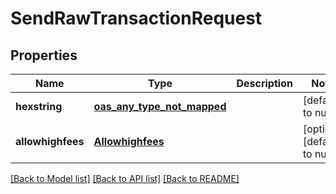 # SendRawTransactionRequest
## Properties

| Name | Type | Description | Notes |
|------------ | ------------- | ------------- | -------------|
| **hexstring** | [**oas_any_type_not_mapped**](.md) |  | [default to null] |
| **allowhighfees** | [**Allowhighfees**](Allowhighfees.md) |  | [optional] [default to null] |

[[Back to Model list]](../README.md#documentation-for-models) [[Back to API list]](../README.md#documentation-for-api-endpoints) [[Back to README]](../README.md)

